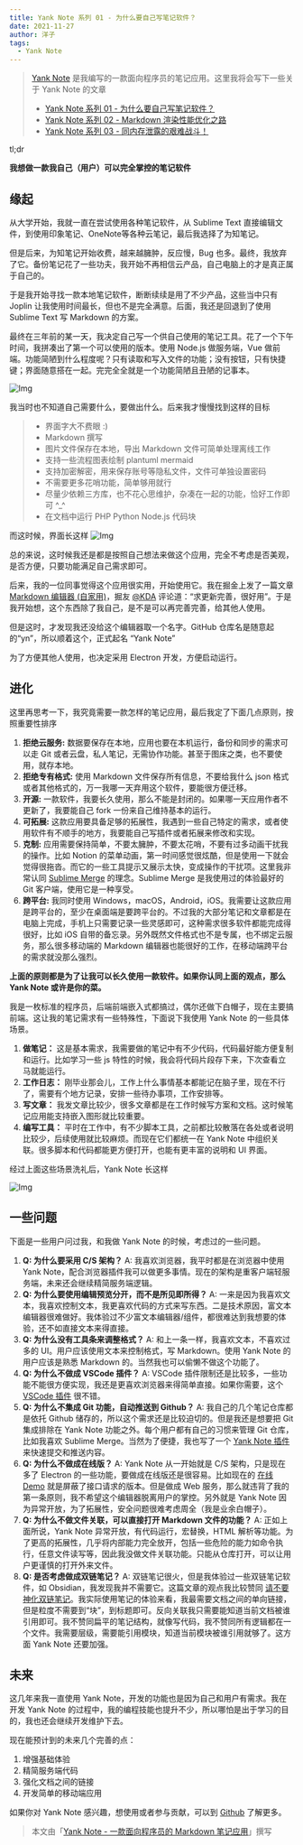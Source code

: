 ```yaml
---
title: Yank Note 系列 01 - 为什么要自己写笔记软件？
date: 2021-11-27
author: 洋子
tags:
  - Yank Note
---
```


> [Yank Note](https://github.com/purocean/yn) 是我编写的一款面向程序员的笔记应用。这里我将会写下一些关于 Yank Note 的文章
> - [Yank Note 系列 01 - 为什么要自己写笔记软件？](yank-note-01)
> - [Yank Note 系列 02 - Markdown 渲染性能优化之路](yank-note-02)
> - [Yank Note 系列 03 - 同内存泄露的艰难战斗！](yank-note-03)

tl;dr

**我想做一款我自己（用户）可以完全掌控的笔记软件**

## 缘起

从大学开始，我就一直在尝试使用各种笔记软件，从 Sublime Text 直接编辑文件，到使用印象笔记、OneNote等各种云笔记，最后我选择了为知笔记。

但是后来，为知笔记开始收费，越来越臃肿，反应慢，Bug 也多。最终，我放弃了它。备份笔记花了一些功夫，我开始不再相信云产品，自己电脑上的才是真正属于自己的。

于是我开始寻找一款本地笔记软件，断断续续是用了不少产品，这些当中只有 Joplin 让我使用时间最长，但也不是完全满意。后面，我还是回退到了使用 Sublime Text 写 Markdown 的方案。

最终在三年前的某一天，我决定自己写一个供自己使用的笔记工具。花了一个下午时间，我拼凑出了第一个可以使用的版本。使用 Node.js 做服务端，Vue 做前端。功能简陋到什么程度呢？只有读取和写入文件的功能；没有按钮，只有快捷键；界面随意搭在一起。完完全全就是一个功能简陋且丑陋的记事本。

![Img](./FILES/2021-11-27-yank-note-01.md/9b0504a5.png)

我当时也不知道自己需要什么，要做出什么。后来我才慢慢找到这样的目标

> - 界面字大不费眼 :)
> - Markdown 撰写
> - 图片文件保存在本地，导出 Markdown 文件可简单处理离线工作
> - 支持一些流程图表绘制 plantuml mermaid
> - 支持加密解密，用来保存账号等隐私文件，文件可单独设置密码
> - 不需要更多花哨功能，简单够用就行
> - 尽量少依赖三方库，也不花心思维护，杂凑在一起的功能，恰好工作即可 ^_^
> - 在文档中运行 PHP Python Node.js 代码块

而这时候，界面长这样
![Img](./FILES/2021-11-27-yank-note-01.md/0d67882c.png)

总的来说，这时候我还是都是按照自己想法来做这个应用，完全不考虑是否美观，是否方便，只要功能满足自己需求即可。

后来，我的一位同事觉得这个应用很实用，开始使用它。我在掘金上发了一篇文章 [Markdown 编辑器 (自家用)](https://juejin.cn/post/6844903614222172173)，掘友 [@KDA](https://juejin.cn/user/307518985733965) 评论道：“求更新完善，很好用”。于是我开始想，这个东西除了我自己，是不是可以再完善完善，给其他人使用。

但是这时，才发现我还没给这个编辑器取一个名字。GitHub 仓库名是随意起的“yn”，所以顺着这个，正式起名 “Yank Note”

为了方便其他人使用，也决定采用 Electron 开发，方便启动运行。

## 进化

这里再思考一下，我究竟需要一款怎样的笔记应用，最后我定了下面几点原则，按照重要性排序

1. **拒绝云服务:** 数据要保存在本地，应用也要在本机运行，备份和同步的需求可以走 Git 或者云盘，私人笔记，无需协作功能。甚至于图床之类，也不要使用，就存本地。
1. **拒绝专有格式:** 使用 Markdown 文件保存所有信息，不要给我什么 json 格式或者其他格式的，万一我哪一天弃用这个软件，要能很方便迁移。
1. **开源:** 一款软件，我要长久使用，那么不能是封闭的。如果哪一天应用作者不更新了，我要能自己 fork 一份来自己维持基本的运行。
1. **可拓展:** 这款应用要具备足够的拓展性，我遇到一些自己特定的需求，或者使用软件有不顺手的地方，我要能自己写插件或者拓展来修改和实现。
1. **克制:** 应用需要保持简单，不要太臃肿，不要太花哨，不要有过多动画干扰我的操作。比如 Notion 的菜单动画，第一时间感觉很炫酷，但是使用一下就会觉得很拖沓。而它的一些工具提示又展示太快，变成操作的干扰项。这里我非常认同 [Sublime Merge](https://www.sublimetext.com/blog/articles/sublime-merge) 的理念。Sublime Merge 是我使用过的体验最好的 Git 客户端，使用它是一种享受。
1. **跨平台:** 我同时使用 Windows，macOS，Android，iOS。我需要让这款应用是跨平台的，至少在桌面端是要跨平台的。不过我的大部分笔记和文章都是在电脑上完成，手机上只需要记录一些灵感即可，这种需求很多软件都能完成得很好，比如 iOS 自带的备忘录。另外既然文件格式也不是专属，也不绑定云服务，那么很多移动端的 Markdown 编辑器也能很好的工作，在移动端跨平台的需求就没那么强烈。

**上面的原则都是为了让我可以长久使用一款软件。如果你认同上面的观点，那么 Yank Note 或许是你的菜。**

我是一枚标准的程序员，后端前端嵌入式都搞过，偶尔还做下白帽子，现在主要搞前端。这让我的笔记需求有一些特殊性，下面说下我使用 Yank Note 的一些具体场景。

1. **做笔记：** 这是基本需求，我需要做的笔记中有不少代码，代码最好能方便复制和运行。比如学习一些 js 特性的时候，我会将代码片段存下来，下次查看立马就能运行。
1. **工作日志：** 刚毕业那会儿，工作上什么事情基本都能记在脑子里，现在不行了，需要有个地方记录，安排一些待办事项，工作安排等。
1. **写文章：** 我发文章比较少，很多文章都是在工作时候写方案和文档。这时候笔记应用能支持嵌入图形就比较重要。
1. **编写工具：** 平时在工作中，有不少脚本工具，之前都比较散落在各处或者说明比较少，后续使用就比较麻烦。而现在它们都统一在 Yank Note 中组织关联。很多脚本和代码都能更方便打开，也能有更丰富的说明和 UI 界面。

经过上面这些场景洗礼后，Yank Note 长这样

![Img](./FILES/2021-11-27-yank-note-01.md/f2b9e861.png)

## 一些问题

下面是一些用户问过我，和我做 Yank Note 的时候，考虑过的一些问题。

1. **Q: 为什么要采用 C/S 架构？**
  A: 我喜欢浏览器，我平时都是在浏览器中使用 Yank Note，配合浏览器插件我可以做更多事情。现在的架构是重客户端轻服务端，未来还会继续精简服务端逻辑。
1. **Q: 为什么要使用编辑预览分开，而不是所见即所得？**
  A: 一来是因为我喜欢文本，我喜欢控制文本，我更喜欢代码的方式来写东西。二是技术原因，富文本编辑器很难做好。我体验过不少富文本编辑器/组件，都很难达到我想要的体验，还不如直接文本来得直接。
1. **Q: 为什么没有工具条来调整格式？**
  A: 和上一条一样，我喜欢文本，不喜欢过多的 UI。用户应该使用文本来控制格式，写 Markdown。使用 Yank Note 的用户应该是熟悉 Markdown 的。当然我也可以偷懒不做这个功能了。
1. **Q: 为什么不做成 VSCode 插件？**
  A: VSCode 插件限制还是比较多，一些功能不能很方便实现，我还是更喜欢浏览器来得简单直接。如果你需要，这个 [VSCode 插件](https://github.com/shd101wyy/markdown-preview-enhanced) 很不错。
1. **Q: 为什么不集成 Git 功能，自动推送到 Github？**
  A: 我自己的几个笔记仓库都是依托 Github 储存的，所以这个需求还是比较迫切的。但是我还是想要把 Git 集成排除在 Yank Note 功能之外。每个用户都有自己的习惯来管理 Git 仓库，比如我喜欢 Sublime Merge。当然为了便捷，我也写了一个 [Yank Note 插件](https://github.com/purocean/yn/issues/65#issuecomment-962472562) 来快速提交和推送内容。
1. **Q: 为什么不做成在线版？**
  A: Yank Note 从一开始就是 C/S 架构，只是现在多了 Electron 的一些功能，要做成在线版还是很容易。比如现在的 [在线 Demo](https://yank-note.vercel.app/#/) 就是屏蔽了接口请求的版本。但是做成 Web 服务，那么就违背了我的第一条原则，我不希望这个编辑器脱离用户的掌控。另外就是 Yank Note 因为异常开放，为了拓展性，安全问题很难考虑周全（我是业余白帽子）。
1. **Q: 为什么不做文件关联，可以直接打开 Markdown 文件的功能？**
  A: 正如上面所说，Yank Note 异常开放，有代码运行，宏替换，HTML 解析等功能。为了更高的拓展性，几乎将内部能力完全放开，包括一些危险的能力如命令执行，任意文件读写等，因此我没做文件关联功能。只能从仓库打开，可以让用户更谨慎的打开外来文件。
1. **Q: 是否考虑做成双链笔记？**
  A: 双链笔记很火，但是我体验过一些双链笔记软件，如 Obsidian，我发现我并不需要它。这篇文章的观点我比较赞同 [请不要神化双链笔记](https://sspai.com/post/65273)。我实际使用笔记的体验来看，我最需要文档之间的单向链接，但是粒度不需要到“块”，到标题即可。反向关联我只需要能知道当前文档被谁引用即可。我不赞同扁平的笔记结构，就像写代码，我不赞同所有逻辑都在一个文件。我需要层级，需要能引用模块，知道当前模块被谁引用就够了。这方面 Yank Note 还要加强。

## 未来

这几年来我一直使用 Yank Note，开发的功能也是因为自己和用户有需求。我在开发 Yank Note 的过程中，我的编程技能也提升不少，所以哪怕是出于学习的目的，我也还会继续开发维护下去。

现在能预计到的未来几个完善的点：
1. 增强基础体验
1. 精简服务端代码
1. 强化文档之间的链接
1. 开发简单的移动端应用

如果你对 Yank Note 感兴趣，想使用或者参与贡献，可以到 [Github](https://github.com/purocean/yn) 了解更多。

> 本文由「[Yank Note - 一款面向程序员的 Markdown 笔记应用](https://github.com/purocean/yn)」撰写
